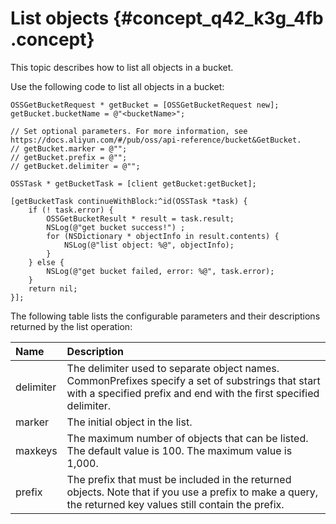 # List objects {#concept_q42_k3g_4fb .concept}

This topic describes how to list all objects in a bucket.

Use the following code to list all objects in a bucket:

```language-objc
OSSGetBucketRequest * getBucket = [OSSGetBucketRequest new];
getBucket.bucketName = @"<bucketName>";

// Set optional parameters. For more information, see https://docs.aliyun.com/#/pub/oss/api-reference/bucket&GetBucket.
// getBucket.marker = @"";
// getBucket.prefix = @"";
// getBucket.delimiter = @"";

OSSTask * getBucketTask = [client getBucket:getBucket];

[getBucketTask continueWithBlock:^id(OSSTask *task) {
    if (! task.error) {
        OSSGetBucketResult * result = task.result;
        NSLog(@"get bucket success!") ;
        for (NSDictionary * objectInfo in result.contents) {
            NSLog(@"list object: %@", objectInfo);
        }
    } else {
        NSLog(@"get bucket failed, error: %@", task.error);
    }
    return nil;
}];

```

The following table lists the configurable parameters and their descriptions returned by the list operation:

|Name|Description|
|:---|:----------|
|delimiter|The delimiter used to separate object names. CommonPrefixes specify a set of substrings that start with a specified prefix and end with the first specified delimiter.|
|marker|The initial object in the list.|
|maxkeys|The maximum number of objects that can be listed. The default value is 100. The maximum value is 1,000.|
|prefix|The prefix that must be included in the returned objects. Note that if you use a prefix to make a query, the returned key values still contain the prefix.|


